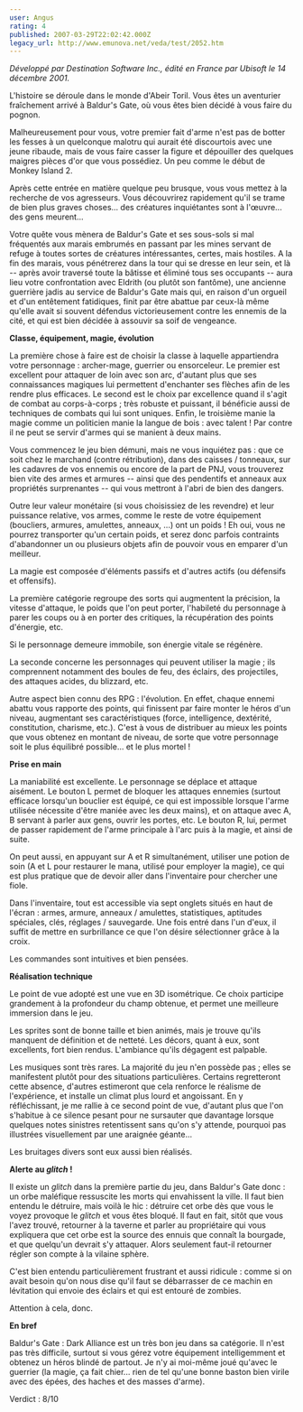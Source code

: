 ```yaml
---
user: Angus
rating: 4
published: 2007-03-29T22:02:42.000Z
legacy_url: http://www.emunova.net/veda/test/2052.htm
---
```

_Développé par Destination Software Inc., édité en France par Ubisoft le 14 décembre 2001\._  

  

L'histoire se déroule dans le monde d'Abeir Toril. Vous êtes un aventurier fraîchement arrivé à Baldur's Gate, où vous êtes bien décidé à vous faire du pognon.  

Malheureusement pour vous, votre premier fait d'arme n'est pas de botter les fesses à un quelconque malotru qui aurait été discourtois avec une jeune ribaude, mais de vous faire casser la figure et dépouiller des quelques maigres pièces d'or que vous possédiez. Un peu comme le début de Monkey Island 2\.  

  

Après cette entrée en matière quelque peu brusque, vous vous mettez à la recherche de vos agresseurs. Vous découvrirez rapidement qu'il se trame de bien plus graves choses... des créatures inquiétantes sont à l'œuvre... des gens meurent...  

  

Votre quête vous mènera de Baldur's Gate et ses sous-sols si mal fréquentés aux marais embrumés en passant par les mines servant de refuge à toutes sortes de créatures intéressantes, certes, mais hostiles. A la fin des marais, vous pénétrerez dans la tour qui se dresse en leur sein, et là -- après avoir traversé toute la bâtisse et éliminé tous ses occupants -- aura lieu votre confrontation avec Eldrith (ou plutôt son fantôme), une ancienne guerrière jadis au service de Baldur's Gate mais qui, en raison d'un orgueil et d'un entêtement fatidiques, finit par être abattue par ceux-là même qu'elle avait si souvent défendus victorieusement contre les ennemis de la cité, et qui est bien décidée à assouvir sa soif de vengeance.  

  

**Classe, équipement, magie, évolution**  

  

La première chose à faire est de choisir la classe à laquelle appartiendra votre personnage : archer-mage, guerrier ou ensorceleur. Le premier est excellent pour attaquer de loin avec son arc, d'autant plus que ses connaissances magiques lui permettent d'enchanter ses flèches afin de les rendre plus efficaces. Le second est le choix par excellence quand il s'agit de combat au corps-à-corps ; très robuste et puissant, il bénéficie aussi de techniques de combats qui lui sont uniques. Enfin, le troisième manie la magie comme un politicien manie la langue de bois : avec talent ! Par contre il ne peut se servir d'armes qui se manient à deux mains.  

  

Vous commencez le jeu bien démuni, mais ne vous inquiétez pas : que ce soit chez le marchand (contre rétribution), dans des caisses / tonneaux, sur les cadavres de vos ennemis ou encore de la part de PNJ, vous trouverez bien vite des armes et armures -- ainsi que des pendentifs et anneaux aux propriétés surprenantes -- qui vous mettront à l'abri de bien des dangers.  

  

Outre leur valeur monétaire (si vous choisissiez de les revendre) et leur puissance relative, vos armes, comme le reste de votre équipement (boucliers, armures, amulettes, anneaux, ...) ont un poids ! Eh oui, vous ne pourrez transporter qu'un certain poids, et serez donc parfois contraints d'abandonner un ou plusieurs objets afin de pouvoir vous en emparer d'un meilleur.  

  

La magie est composée d'éléments passifs et d'autres actifs (ou défensifs et offensifs).  

La première catégorie regroupe des sorts qui augmentent la précision, la vitesse d'attaque, le poids que l'on peut porter, l'habileté du personnage à parer les coups ou à en porter des critiques, la récupération des points d'énergie, etc.  

Si le personnage demeure immobile, son énergie vitale se régénère.  

La seconde concerne les personnages qui peuvent utiliser la magie ; ils comprennent notamment des boules de feu, des éclairs, des projectiles, des attaques acides, du blizzard, etc.  

  

Autre aspect bien connu des RPG : l'évolution. En effet, chaque ennemi abattu vous rapporte des points, qui finissent par faire monter le héros d'un niveau, augmentant ses caractéristiques (force, intelligence, dextérité, constitution, charisme, etc.). C'est à vous de distribuer au mieux les points que vous obtenez en montant de niveau, de sorte que votre personnage soit le plus équilibré possible... et le plus mortel !  

  

**Prise en main**  

  

La maniabilité est excellente. Le personnage se déplace et attaque aisément. Le bouton L permet de bloquer les attaques ennemies (surtout efficace lorsqu'un bouclier est équipé, ce qui est impossible lorsque l'arme utilisée nécessite d'être maniée avec les deux mains), et on attaque avec A, B servant à parler aux gens, ouvrir les portes, etc. Le bouton R, lui, permet de passer rapidement de l'arme principale à l'arc puis à la magie, et ainsi de suite.  

On peut aussi, en appuyant sur A et R simultanément, utiliser une potion de soin (A et L pour restaurer le mana, utilisé pour employer la magie), ce qui est plus pratique que de devoir aller dans l'inventaire pour chercher une fiole.  

  

Dans l'inventaire, tout est accessible via sept onglets situés en haut de l'écran : armes, armure, anneaux / amulettes, statistiques, aptitudes spéciales, clés, réglages / sauvegarde. Une fois entré dans l'un d'eux, il suffit de mettre en surbrillance ce que l'on désire sélectionner grâce à la croix.  

  

Les commandes sont intuitives et bien pensées.  

  

**Réalisation technique**  

  

Le point de vue adopté est une vue en 3D isométrique. Ce choix participe grandement à la profondeur du champ obtenue, et permet une meilleure immersion dans le jeu.  

  

Les sprites sont de bonne taille et bien animés, mais je trouve qu'ils manquent de définition et de netteté. Les décors, quant à eux, sont excellents, fort bien rendus. L'ambiance qu'ils dégagent est palpable.  

  

Les musiques sont très rares. La majorité du jeu n'en possède pas ; elles se manifestent plutôt pour des situations particulières. Certains regretteront cette absence, d'autres estimeront que cela renforce le réalisme de l'expérience, et installe un climat plus lourd et angoissant. En y réfléchissant, je me rallie à ce second point de vue, d'autant plus que l'on s'habitue à ce silence pesant pour ne sursauter que davantage lorsque quelques notes sinistres retentissent sans qu'on s'y attende, pourquoi pas illustrées visuellement par une araignée géante...  

  

Les bruitages divers sont eux aussi bien réalisés.  

  

**Alerte au _glitch_ !**  

  

Il existe un _glitch_ dans la première partie du jeu, dans Baldur's Gate donc : un orbe maléfique ressuscite les morts qui envahissent la ville. Il faut bien entendu le détruire, mais voilà le hic : détruire cet orbe dès que vous le voyez provoque le _glitch_ et vous êtes bloqué. Il faut en fait, sitôt que vous l'avez trouvé, retourner à la taverne et parler au propriétaire qui vous expliquera que cet orbe est la source des ennuis que connaît la bourgade, et que quelqu'un devrait s'y attaquer. Alors seulement faut-il retourner régler son compte à la vilaine sphère.  

  

C'est bien entendu particulièrement frustrant et aussi ridicule : comme si on avait besoin qu'on nous dise qu'il faut se débarrasser de ce machin en lévitation qui envoie des éclairs et qui est entouré de zombies.  

Attention à cela, donc.  

  

**En bref**  

  

Baldur's Gate : Dark Alliance est un très bon jeu dans sa catégorie. Il n'est pas très difficile, surtout si vous gérez votre équipement intelligemment et obtenez un héros blindé de partout. Je n'y ai moi-même joué qu'avec le guerrier (la magie, ça fait chier... rien de tel qu'une bonne baston bien virile avec des épées, des haches et des masses d'arme).  

  

Verdict : 8/10